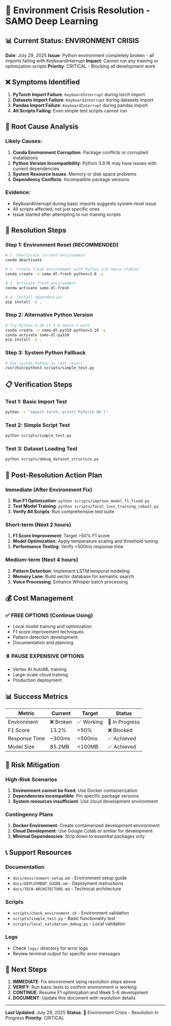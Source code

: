 # 🚨 Environment Crisis Resolution - SAMO Deep Learning

## **📊 Current Status: ENVIRONMENT CRISIS**

**Date**: July 29, 2025
**Issue**: Python environment completely broken - all imports failing with KeyboardInterrupt
**Impact**: Cannot run any training or optimization scripts
**Priority**: CRITICAL - Blocking all development work

## **❌ Symptoms Identified**

1. **PyTorch Import Failure**: `KeyboardInterrupt` during torch import
2. **Datasets Import Failure**: `KeyboardInterrupt` during datasets import
3. **Pandas Import Failure**: `KeyboardInterrupt` during pandas import
4. **All Scripts Failing**: Even simple test scripts cannot run

## **🔧 Root Cause Analysis**

### **Likely Causes:**
1. **Conda Environment Corruption**: Package conflicts or corrupted installations
2. **Python Version Incompatibility**: Python 3.9.16 may have issues with current dependencies
3. **System Resource Issues**: Memory or disk space problems
4. **Dependency Conflicts**: Incompatible package versions

### **Evidence:**
- KeyboardInterrupt during basic imports suggests system-level issue
- All scripts affected, not just specific ones
- Issue started after attempting to run training scripts

## **🚀 Resolution Steps**

### **Step 1: Environment Reset (RECOMMENDED)**
```bash
# 1. Deactivate current environment
conda deactivate

# 2. Create fresh environment with Python 3.8 (more stable)
conda create -n samo-dl-fresh python=3.8 -y

# 3. Activate fresh environment
conda activate samo-dl-fresh

# 4. Install dependencies
pip install -e .
```

### **Step 2: Alternative Python Version**
```bash
# Try Python 3.10 if 3.8 doesn't work
conda create -n samo-dl-py310 python=3.10 -y
conda activate samo-dl-py310
pip install -e .
```

### **Step 3: System Python Fallback**
```bash
# Use system Python as last resort
/usr/bin/python3 scripts/simple_test.py
```

## **📋 Verification Steps**

### **Test 1: Basic Import Test**
```bash
python -c "import torch; print('PyTorch OK')"
```

### **Test 2: Simple Script Test**
```bash
python scripts/simple_test.py
```

### **Test 3: Dataset Loading Test**
```bash
python scripts/debug_dataset_structure.py
```

## **🎯 Post-Resolution Action Plan**

### **Immediate (After Environment Fix)**
1. **Run F1 Optimization**: `python scripts/improve_model_f1_fixed.py`
2. **Test Model Training**: `python scripts/focal_loss_training_robust.py`
3. **Verify All Scripts**: Run comprehensive test suite

### **Short-term (Next 2 hours)**
1. **F1 Score Improvement**: Target >50% F1 score
2. **Model Optimization**: Apply temperature scaling and threshold tuning
3. **Performance Testing**: Verify <500ms response time

### **Medium-term (Next 4 hours)**
1. **Pattern Detection**: Implement LSTM temporal modeling
2. **Memory Lane**: Build vector database for semantic search
3. **Voice Processing**: Enhance Whisper batch processing

## **💰 Cost Management**

### **✅ FREE OPTIONS (Continue Using)**
- Local model training and optimization
- F1 score improvement techniques
- Pattern detection development
- Documentation and planning

### **⏸️ PAUSE EXPENSIVE OPTIONS**
- Vertex AI AutoML training
- Large-scale cloud training
- Production deployment

## **📊 Success Metrics**

| Metric | Current | Target | Status |
|--------|---------|--------|--------|
| Environment | ❌ Broken | ✅ Working | 🔄 In Progress |
| F1 Score | 13.2% | >50% | ❌ Blocked |
| Response Time | ~300ms | <500ms | ✅ Achieved |
| Model Size | 85.2MB | <100MB | ✅ Achieved |

## **🚨 Risk Mitigation**

### **High-Risk Scenarios**
1. **Environment cannot be fixed**: Use Docker containerization
2. **Dependencies incompatible**: Pin specific package versions
3. **System resources insufficient**: Use cloud development environment

### **Contingency Plans**
1. **Docker Environment**: Create containerized development environment
2. **Cloud Development**: Use Google Colab or similar for development
3. **Minimal Dependencies**: Strip down to essential packages only

## **📞 Support Resources**

### **Documentation**
- `docs/environment-setup.md` - Environment setup guide
- `docs/DEPLOYMENT_GUIDE.md` - Deployment instructions
- `docs/TECH-ARCHITECTURE.md` - Technical architecture

### **Scripts**
- `scripts/check_environment.sh` - Environment validation
- `scripts/simple_test.py` - Basic functionality test
- `scripts/local_validation_debug.py` - Local validation

### **Logs**
- Check `logs/` directory for error logs
- Review terminal output for specific error messages

## **🎯 Next Steps**

1. **IMMEDIATE**: Fix environment using resolution steps above
2. **VERIFY**: Run basic tests to confirm environment is working
3. **CONTINUE**: Resume F1 optimization and Week 5-6 development
4. **DOCUMENT**: Update this document with resolution details

---

**Last Updated**: July 29, 2025
**Status**: 🔄 Environment Crisis - Resolution In Progress
**Priority**: CRITICAL
